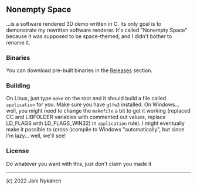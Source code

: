 ## Nonempty Space


...is a software rendered 3D demo written in C. Its only goal is to demonstrate my rewritten software renderer. It's called "Nonempty Space" because it was supposed to be space-themed, and I didn't bother to rename it.


### Binaries


You can download pre-built binaries in the [Releases](https://github.com/jani-nykanen/nonempty-space/releases/tag/v1.0.0) section.


### Building


On Linux, just type `make` on the root and it should build a file called `application` for you. Make sure you have `glfw3` installed. On Windows... well, you might need to change the `makefile` a bit to get it working (replaced CC and LIBFOLDER variables with commented out values, replace LD_FLAGS with LD_FLAGS_WIN32) in `application` rule). I might eventually make it possible to (cross-)compile to Windows "automatically", but since I'm lazy... well, we'll see!


### License


Do whatever you want with this, just don't claim you made it


------


(c) 2022 Jani Nykänen

